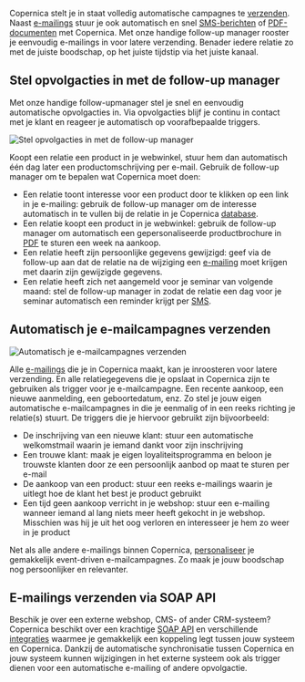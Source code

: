 Copernica stelt je in staat volledig automatische campagnes te
[verzenden](./send-emailings-to-relations.md "E-mailings verzenden").
Naast [e-mailings](./emailings.md "E-mailings versturen")
stuur je ook automatisch en snel
[SMS-berichten](./sending-your-text-message.md "SMS berichten versturen")
of [PDF-documenten](./create-your-personalized-pdf.md "Gepersonaliseerde PDF-documenten")
met Copernica. Met onze handige follow-up manager rooster je eenvoudig
e-mailings in voor latere verzending. Benader iedere relatie zo met de
juiste boodschap, op het juiste tijdstip via het juiste kanaal.

Stel opvolgacties in met de follow-up manager
---------------------------------------------

Met onze handige follow-upmanager stel je snel en eenvoudig automatische
opvolgacties in. Via opvolgacties blijf je continu in contact met je
klant en reageer je automatisch op voorafbepaalde triggers.

![Stel opvolgacties in met de follow-up
manager](../images/nl-opvolgacties-email.png "Stel opvolgacties in met de follow-up manager")

Koopt een relatie een product in je webwinkel, stuur hem dan automatisch
één dag later een productomschrijving per e-mail. Gebruik de follow-up
manager om te bepalen wat Copernica moet doen:

-   Een relatie toont interesse voor een product door te klikken op een
    link in je e-mailing: gebruik de follow-up manager om de interesse
    automatisch in te vullen bij de relatie in je Copernica
    [database](./creating-your-own-databases.md "Het maken en beheren van je eigen databases").
-   Een relatie koopt een product in je webwinkel: gebruik de follow-up
    manager om automatisch een gepersonaliseerde productbrochure in
    [PDF](./create-your-personalized-pdf.md "PDF-documenten opmaken")
    te sturen een week na aankoop.
-   Een relatie heeft zijn persoonlijke gegevens gewijzigd: geef via de
    follow-up aan dat de relatie na de wijziging een
    [e-mailing](./emailings.md "E-mailings")
    moet krijgen met daarin zijn gewijzigde gegevens.
-   Een relatie heeft zich net aangemeld voor je seminar van volgende
    maand: stel de follow-up manager in zodat de relatie een dag voor je
    seminar automatisch een reminder krijgt per
    [SMS](./sending-your-text-message.md "SMS bericht verzenden").

Automatisch je e-mailcampagnes verzenden
----------------------------------------

![Automatisch je e-mailcampagnes
verzenden](../images/nl-automatisch.png "Automatisch je e-mailcampagnes verzenden")

Alle [e-mailings](./emailings.md "E-mailings")
die je in Copernica maakt, kan je inroosteren voor latere verzending. En
alle relatiegegevens die je opslaat in Copernica zijn te gebruiken als
trigger voor je e-mailcampagne. Een recente aankoop, een nieuwe
aanmelding, een geboortedatum, enz. Zo stel je jouw eigen automatische
e-mailcampagnes in die je eenmalig of in een reeks richting je
relatie(s) stuurt. De triggers die je hiervoor gebruikt zijn
bijvoorbeeld:

-   De inschrijving van een nieuwe klant: stuur een automatische
    welkomstmail waarin je iemand dankt voor zijn inschrijving
-   Een trouwe klant: maak je eigen loyaliteitsprogramma en beloon je
    trouwste klanten door ze een persoonlijk aanbod op maat te sturen
    per e-mail
-   De aankoop van een product: stuur een reeks e-mailings waarin je
    uitlegt hoe de klant het best je product gebruikt
-   Een tijd geen aankoop verricht in je webshop: stuur een e-mailing
    wanneer iemand al lang niets meer heeft gekocht in je webshop.
    Misschien was hij je uit het oog verloren en interesseer je hem zo
    weer in je product

Net als alle andere e-mailings binnen Copernica,
[personaliseer](./create-clever-emailings.md "Zelf slimme e-mailings opmaken met Smarty personalisatie")
je gemakkelijk event-driven e-mailcampagnes. Zo maak je jouw boodschap
nog persoonlijker en relevanter.

E-mailings verzenden via SOAP API
---------------------------------

Beschik je over een externe webshop, CMS- of ander CRM-systeem?
Copernica beschikt over een krachtige [SOAP API](./soap-api-documentation.md "Copernica SOAP API")
en verschillende [integraties](./integrations.md "Copernica integraties")
waarmee je gemakkelijk een koppeling legt tussen jouw systeem en
Copernica. Dankzij de automatische synchronisatie tussen Copernica en
jouw systeem kunnen wijzigingen in het externe systeem ook als trigger
dienen voor een automatische e-mailing of andere opvolgactie.
